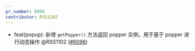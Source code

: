 ```yaml
---
pr_number: 6096
contributor: RSS1102
---
```


- feat(popup): 新增 `getPopper()` 方法返回 popper 实例，用于基于 popper 进行动态操作 @RSS1102 ([#6096](https://github.com/Tencent/tdesign-vue-next/pull/6096))
